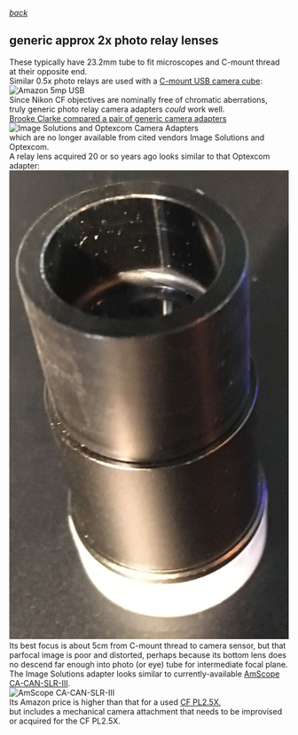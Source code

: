  *[back](photo)*
## generic approx 2x photo relay lenses
These typically have 23.2mm tube to fit microscopes and C-mount thread at their opposite end.  
Similar 0.5x photo relays are used with a [C-mount USB camera cube](https://www.amazon.com/dp/B016ODYIEK):  
![Amazon 5mp USB](https://m.media-amazon.com/images/I/61fbzAzzXyL._AC_SL1000_.jpg)  
Since Nikon CF objectives are nominally free of chromatic aberrations,  
truly generic photo relay camera adapters *could* work well.  
[Brooke Clarke compared a pair of generic camera adapters](http://www.prc68.com/I/MicroPhotography.html#ISvO)  
![Image Solutions and Optexcom Camera Adapters](http://www.prc68.com/I/Images/RelayInb.jpg)  
which are no longer available from cited vendors Image Solutions and Optexcom.    
A relay lens acquired 20 or so years ago looks similar to that Optexcom adapter:  
![](Images/generic20yr.jpg)  
Its best focus is about 5cm from C-mount thread to camera sensor,
but that parfocal image is poor and distorted, perhaps because
its bottom lens does no descend far enough into photo (or eye) tube for intermediate focal plane.  
The Image Solutions adapter looks similar to currently-available [AmScope CA-CAN-SLR-III](https://www.amazon.com/dp/B009OY7YG6).  
![AmScope CA-CAN-SLR-III](https://m.media-amazon.com/images/I/61ZtB9YrKkL._AC_SL1500_.jpg)  
Its Amazon price is higher than that for a used [CF PL2.5X](CFPL2.5X),  
but includes a mechanical camera attachment that needs to be improvised or acquired for the CF PL2.5X.  
